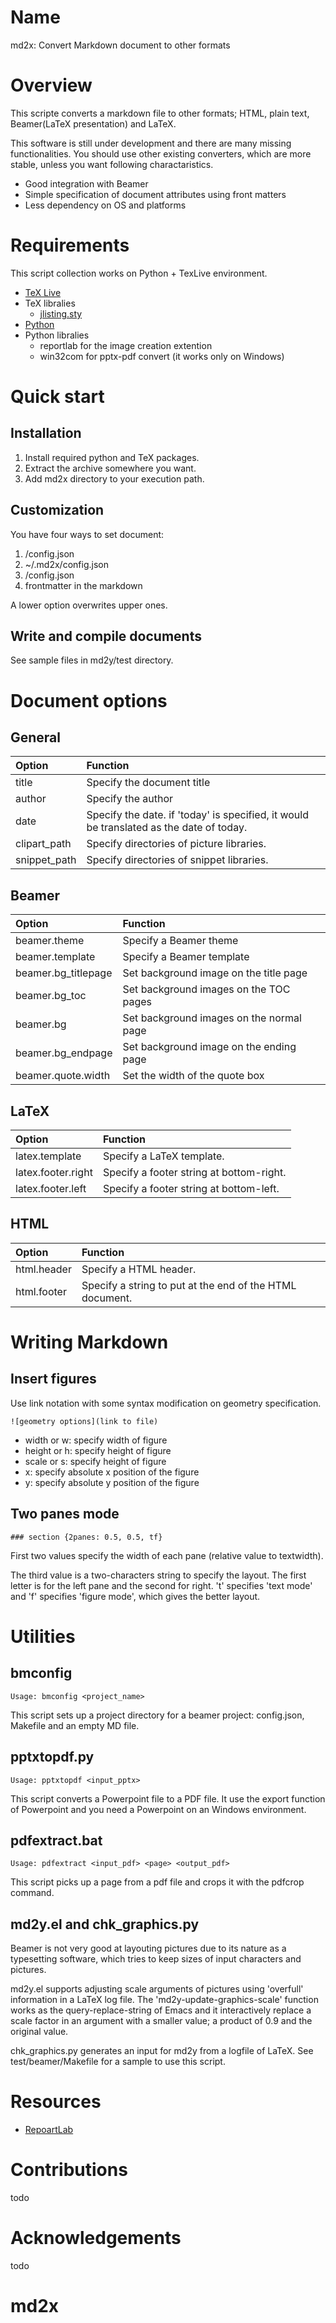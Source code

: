 # Name
md2x: Convert Markdown document to other formats 

# Overview
This scripte converts a markdown file to other formats; HTML, plain text, Beamer(LaTeX presentation) and LaTeX.

This software is still under development and there are many missing functionalities.
You should use other existing converters, which are more stable, unless you want following charactaristics. 

* Good integration with Beamer
* Simple specification of document attributes using front matters
* Less dependency on OS and platforms

# Requirements
This script collection works on Python + TexLive environment.

* [TeX Live](https://www.tug.org/texlive/)
* TeX libralies
  - [jlisting.sty](https://osdn.net/projects/mytexpert/downloads/26068/jlisting.sty.bz2/)
* [Python](https://www.python.org)
* Python libralies 
  - reportlab for the image creation extention
  - win32com for pptx-pdf convert (it works only on Windows)

# Quick start

## Installation
1. Install required python and TeX packages.
2. Extract the archive somewhere you want.
3. Add md2x directory to your execution path.

## Customization
You have four ways to set document:
1. <system root>/config.json
2. ~/.md2x/config.json
3. <document root>/config.json
4. frontmatter in the markdown

A lower option overwrites upper ones. 

## Write and compile documents
See sample files in md2y/test directory.

# Document options

## General

|Option|Function| 
|:------|:------|
|title| Specify the document title| 
|author| Specify the author| 
|date| Specify the date. if 'today' is specified, it would be translated as the date of today.| 
|clipart_path| Specify directories of picture libraries.| 
|snippet_path| Specify directories of snippet libraries.| 

## Beamer

|Option|Function| 
|:------|:------|
|beamer.theme| Specify a Beamer theme| 
|beamer.template| Specify a Beamer template| 
|beamer.bg_titlepage| Set background image on the title page|
|beamer.bg_toc| Set background images on the TOC pages|
|beamer.bg| Set background images on the normal page|
|beamer.bg_endpage| Set background image on the ending page| 
|beamer.quote.width| Set the width of the quote box| 

## LaTeX
|Option|Function| 
|:------|:------|
|latex.template| Specify a LaTeX template.| 
|latex.footer.right| Specify a footer string at bottom-right.| 
|latex.footer.left| Specify a footer string at bottom-left.| 

## HTML
|Option|Function| 
|:------|:------|
|html.header| Specify a HTML header.| 
|html.footer| Specify a string to put at the end of the HTML document.| 

# Writing Markdown

## Insert figures

Use link notation with some syntax modification on geometry specification.
```
![geometry options](link to file)
```

* width or w: specify width of figure
* height or h: specify height of figure
* scale or s: specify height of figure
* x: specify absolute x position of the figure 
* y: specify absolute y position of the figure

## Two panes mode
```
### section {2panes: 0.5, 0.5, tf}
```

First two values specify the width of each pane (relative value to textwidth).

The third value is a two-characters string to specify the layout.
The first letter is for the left pane and the second for right.
't' specifies 'text mode' and 'f' specifies 'figure mode', which gives the better layout.

# Utilities

## bmconfig

```
Usage: bmconfig <project_name>
```

This script sets up a project directory for a beamer project: config.json, Makefile and an empty MD file.

## pptxtopdf.py

```
Usage: pptxtopdf <input_pptx>
```

This script converts a Powerpoint file to a PDF file.
It use the export function of Powerpoint and you need a Powerpoint on an Windows environment.

## pdfextract.bat

```
Usage: pdfextract <input_pdf> <page> <output_pdf> 
```

This script picks up a page from a pdf file and crops it with the pdfcrop command. 

## md2y.el and chk_graphics.py
Beamer is not very good at layouting pictures due to its nature as a typesetting software, which tries to keep sizes of input characters and pictures. 

md2y.el supports adjusting scale arguments of pictures using 'overfull' information in a LaTeX log file.
The 'md2y-update-graphics-scale' function works as the query-replace-string of Emacs and it interactively replace a scale factor in an argument with a smaller value; a product of 0.9 and the original value.

chk_graphics.py generates an input for md2y from a logfile of LaTeX.
See test/beamer/Makefile for a sample to use this script.

# Resources
* [RepoartLab](https://www.reportlab.com)

# Contributions
todo

# Acknowledgements
todo
# md2x
